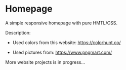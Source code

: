 # Homepage

A simple responsive homepage with pure HMTL/CSS.


Description:
- Used colors from this website: https://colorhunt.co/

- Used pictures from: https://www.pngmart.com/



More website projects is in progress...
